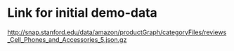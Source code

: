 # Link for initial demo-data
http://snap.stanford.edu/data/amazon/productGraph/categoryFiles/reviews_Cell_Phones_and_Accessories_5.json.gz
